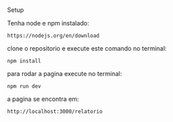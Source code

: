 Setup

Tenha node e npm instalado:
 ```
https://nodejs.org/en/download
 ```
clone o repositorio e execute este comando no terminal:
 ```
npm install
 ```
para rodar a pagina execute no terminal:
 ```
npm run dev
 ```
a pagina se encontra em:
 ```
http://localhost:3000/relatorio
 ```
